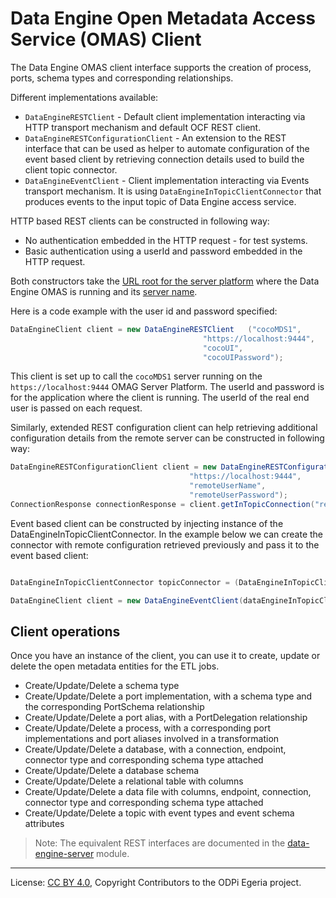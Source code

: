 <!-- SPDX-License-Identifier: CC-BY-4.0 -->
<!-- Copyright Contributors to the ODPi Egeria project.  -->

# Data Engine Open Metadata Access Service (OMAS) Client


The Data Engine OMAS client interface supports the creation of process, ports, schema types and corresponding relationships.

Different implementations available:

* `DataEngineRESTClient` - Default client implementation interacting via HTTP transport mechanism and default OCF REST client.
* `DataEngineRESTConfigurationClient` - An extension to the REST interface that can be used as helper to automate configuration of the event based client by retrieving connection details used to build the client topic connector.
* `DataEngineEventClient` - Client implementation interacting via Events transport mechanism. It is using `DataEngineInTopicClientConnector` that produces events to the input topic of Data Engine access service.


HTTP based REST clients can be constructed in following way:

* No authentication embedded in the HTTP request - for test systems.
* Basic authentication using a userId and password embedded in the HTTP request.

Both constructors take the [URL root for the server platform](../../../../../docs/concepts/client-server/omas-server-url-root.md)
where the Data Engine OMAS is running and its [server name](../../../../../docs/concepts/client-server/omas-server-name.md).

Here is a code example with the user id and password specified:

```java
DataEngineClient client = new DataEngineRESTClient   ("cocoMDS1",
                                           "https://localhost:9444",
                                           "cocoUI",
                                           "cocoUIPassword");

```
This client is set up to call the `cocoMDS1` server running on the `https://localhost:9444`
OMAG Server Platform.  The userId and password is for the application
where the client is running.  The userId of the real end user is passed
on each request.

Similarly, extended REST configuration client can help retrieving additional configuration details from the remote server can be constructed in following way:

```java
DataEngineRESTConfigurationClient client = new DataEngineRESTConfigurationClient("remoteServerName",
                                        "https://localhost:9444",
                                        "remoteUserName",
                                        "remoteUserPassword");
ConnectionResponse connectionResponse = client.getInTopicConnection("remoteServerName","remoteUserName");
```

Event based client can be constructed by injecting instance of the DataEngineInTopicClientConnector.
In the example below we can create the connector with remote configuration retrieved previously and pass it to the event based client:

```java

DataEngineInTopicClientConnector topicConnector = (DataEngineInTopicClientConnector) connectorBroker.getConnector(connectionResponse.getConnection());

DataEngineClient client = new DataEngineEventClient(dataEngineInTopicClientConnector);
```

## Client operations

Once you have an instance of the client, you can use it to create, update or delete the open metadata entities for the ETL jobs.

* Create/Update/Delete a schema type
* Create/Update/Delete a port implementation, with a schema type and the corresponding PortSchema relationship
* Create/Update/Delete a port alias, with a PortDelegation relationship
* Create/Update/Delete a process, with a corresponding port implementations and port aliases involved in a transformation
* Create/Update/Delete a database, with a connection, endpoint, connector type and corresponding schema type attached
* Create/Update/Delete a database schema
* Create/Update/Delete a relational table with columns
* Create/Update/Delete a data file with columns, endpoint, connection, connector type and corresponding schema type attached
* Create/Update/Delete a topic with event types and event schema attributes

> Note: The equivalent REST interfaces are documented in the
[data-engine-server](../../../../data-engine-server/README.md)
module.

----
License: [CC BY 4.0](https://creativecommons.org/licenses/by/4.0/),
Copyright Contributors to the ODPi Egeria project.
